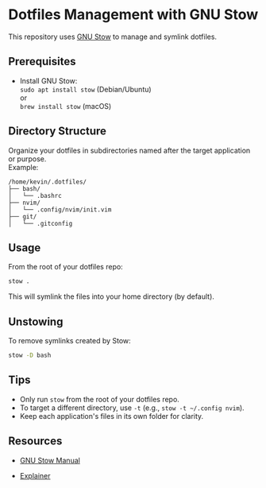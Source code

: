 # Dotfiles Management with GNU Stow

This repository uses [GNU Stow](https://www.gnu.org/software/stow/) to manage and symlink dotfiles.

## Prerequisites

- Install GNU Stow:  
  `sudo apt install stow` (Debian/Ubuntu)  
  or  
  `brew install stow` (macOS)

## Directory Structure

Organize your dotfiles in subdirectories named after the target application or purpose.  
Example:

```
/home/kevin/.dotfiles/
├── bash/
│   └── .bashrc
├── nvim/
│   └── .config/nvim/init.vim
├── git/
│   └── .gitconfig
```

## Usage

From the root of your dotfiles repo:

```sh
stow .
```

This will symlink the files into your home directory (by default).

## Unstowing

To remove symlinks created by Stow:

```sh
stow -D bash
```

## Tips

- Only run `stow` from the root of your dotfiles repo.
- To target a different directory, use `-t` (e.g., `stow -t ~/.config nvim`).
- Keep each application's files in its own folder for clarity.

## Resources

- [GNU Stow Manual](https://www.gnu.org/software/stow/manual/stow.html)

- [Explainer](https://www.youtube.com/watch?v=y6XCebnB9gs)

